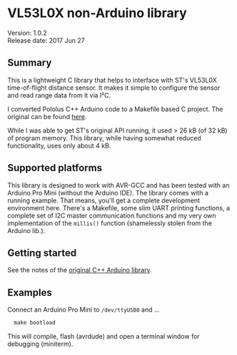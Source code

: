 # VL53L0X non-Arduino library

Version: 1.0.2<br>
Release date: 2017 Jun 27<br>

## Summary

This is a lightweight C library that helps to interface with ST's VL53L0X time-of-flight distance sensor. It makes it simple to configure the sensor and read range data from it via I&sup2;C.

I converted Pololus C++ Arduino code to a Makefile based C project. The original can be found [here](https://github.com/pololu/vl53l0x-arduino).

While I was able to get ST's original API running, it used > 26 kB (of 32 kB) of program memory. This library, while having somewhat reduced functionality, uses only about 4 kB.

## Supported platforms

This library is designed to work with AVR-GCC and has been tested with an Arduino Pro Mini (without the Arduino IDE). The library comes with a running example. That means, you'll get a complete development environment here. There's a Makefile, some slim UART printing functions, a complete set of I2C master communication functions and my very own implementation of the `millis()` function (shamelessly stolen from the Arduino lib.).

## Getting started
See the notes of the [original C++ Arduino library](https://github.com/pololu/vl53l0x-arduino).

## Examples
Connect an Arduino Pro Mini to `/dev/ttyUSB0` and ...

```C
  make bootload
```

This will compile, flash (avrdude) and open a terminal window for debugging (miniterm).
